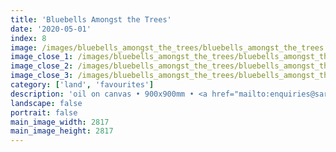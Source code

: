 ```yaml
---
title: 'Bluebells Amongst the Trees'
date: '2020-05-01'
index: 8
image: /images/bluebells_amongst_the_trees/bluebells_amongst_the_trees.jpg
image_close_1: /images/bluebells_amongst_the_trees/bluebells_amongst_the_trees_close_1.jpg
image_close_2: /images/bluebells_amongst_the_trees/bluebells_amongst_the_trees_close_2.jpg
image_close_3: /images/bluebells_amongst_the_trees/bluebells_amongst_the_trees_close_3.jpg
category: ['land', 'favourites']
description: 'oil on canvas • 900x900mm • <a href="mailto:enquiries@sarahanneartist.com" target="_blank" rel="noopener noreferrer">enquire</a>'
landscape: false
portrait: false
main_image_width: 2817
main_image_height: 2817
---
```

